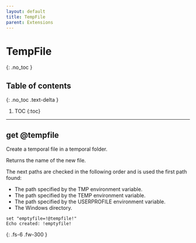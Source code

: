 ```yaml
---
layout: default
title: TempFile
parent: Extensions
---
```


# TempFile
{: .no_toc }

## Table of contents
{: .no_toc .text-delta }

1. TOC
{:toc}

---

## get @tempfile
Create a temporal file in a temporal folder.

Returns the name of the new file.

The next paths are checked in the following order and is used the first path found:

-    The path specified by the TMP environment variable.
-    The path specified by the TEMP environment variable.
-    The path specified by the USERPROFILE environment variable.
-    The Windows directory.

```
set "emptyfile=!@tempfile!"
Echo created: !emptyfile!
```

{: .fs-6 .fw-300 }
